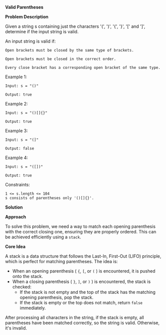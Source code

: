 **Valid Parentheses**

**Problem Description**

Given a string s containing just the characters '(', ')', '{', '}', '[' and ']', determine if the input string is valid.

An input string is valid if:

    Open brackets must be closed by the same type of brackets.

    Open brackets must be closed in the correct order.

    Every close bracket has a corresponding open bracket of the same type.

Example 1:

    Input: s = "()"

    Output: true

Example 2:

    Input: s = "()[]{}"

    Output: true

Example 3:

    Input: s = "(]"

    Output: false

Example 4:

    Input: s = "([])"

    Output: true

Constraints:

    1 <= s.length <= 104
    s consists of parentheses only '()[]{}'.


**Solution**

**Approach**

To solve this problem, we need a way to match each opening parenthesis with the correct closing one, ensuring they are properly ordered. This can be achieved efficiently using a `stack`.

**Core Idea**

A stack is a data structure that follows the Last-In, First-Out (LIFO) principle, which is perfect for matching parentheses. The idea is:

- When an opening parenthesis ( `{`, `[`, or `(` ) is encountered, it is pushed onto the stack.
- When a closing parenthesis ( `}`, `]`, or `)` ) is encountered, the stack is checked:
    - If the stack is not empty and the top of the stack has the matching opening parenthesis, pop the stack.
    - If the stack is empty or the top does not match, return `false` immediately.

After processing all characters in the string, if the stack is empty, all parentheses have been matched correctly, so the string is valid. Otherwise, it's invalid.

